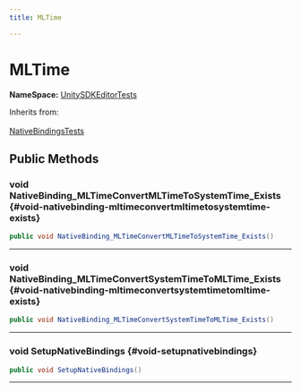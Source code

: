 ```yaml
---
title: MLTime

---
```


# MLTime



**NameSpace:** 
[UnitySDKEditorTests](/unity-api/api/UnitySDKEditorTests/UnitySDKEditorTests.md) 





Inherits from: <br></br>[NativeBindingsTests](/unity-api/api/UnitySDKEditorTests/UnitySDKEditorTests.NativeBindingsTests.md)




## Public Methods

### void NativeBinding_MLTimeConvertMLTimeToSystemTime_Exists {#void-nativebinding-mltimeconvertmltimetosystemtime-exists}

```csharp
public void NativeBinding_MLTimeConvertMLTimeToSystemTime_Exists()
```






-----------

### void NativeBinding_MLTimeConvertSystemTimeToMLTime_Exists {#void-nativebinding-mltimeconvertsystemtimetomltime-exists}

```csharp
public void NativeBinding_MLTimeConvertSystemTimeToMLTime_Exists()
```






-----------

### void SetupNativeBindings {#void-setupnativebindings}

```csharp
public void SetupNativeBindings()
```






-----------

